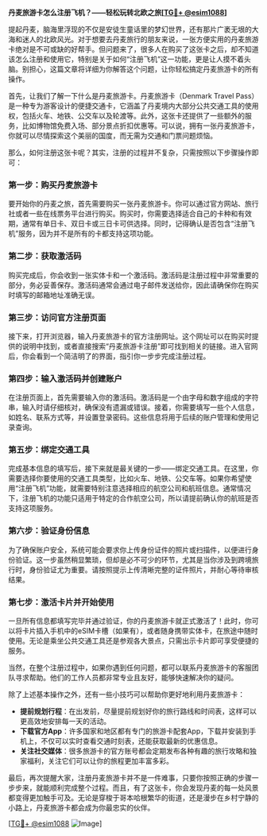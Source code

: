 **丹麦旅游卡怎么注册飞机？——轻松玩转北欧之旅[[TG💪+ @esim1088](https://t.me/s/esim1088)]**

提起丹麦，脑海里浮现的不仅是安徒生童话里的梦幻世界，还有那片广袤无垠的大海和迷人的北欧风光。对于想要去丹麦旅行的朋友来说，一张方便实用的丹麦旅游卡绝对是不可或缺的好帮手。但问题来了，很多人在购买了这张卡之后，却不知道该怎么注册和使用它，特别是关于如何“注册飞机”这一功能，更是让人摸不着头脑。别担心，这篇文章将详细为你解答这个问题，让你轻松搞定丹麦旅游卡的所有操作。

首先，让我们了解一下什么是丹麦旅游卡。丹麦旅游卡（Denmark Travel Pass）是一种专为游客设计的便捷交通卡，它涵盖了丹麦境内大部分公共交通工具的使用权，包括火车、地铁、公交车以及轮渡等。此外，这张卡还提供了一些额外的服务，比如博物馆免费入场、部分景点折扣优惠等。可以说，拥有一张丹麦旅游卡，你就可以尽情探索这个美丽的国度，而无需为交通和门票问题烦恼。

那么，如何注册这张卡呢？其实，注册的过程并不复杂，只需按照以下步骤操作即可：

### 第一步：购买丹麦旅游卡

要开始你的丹麦之旅，首先需要购买一张丹麦旅游卡。你可以通过官方网站、旅行社或者一些在线票务平台进行购买。购买时，你需要选择适合自己的卡种和有效期，通常有单日卡、双日卡或三日卡可供选择。同时，记得确认是否包含“注册飞机”服务，因为并不是所有的卡都支持这项功能。

### 第二步：获取激活码

购买完成后，你会收到一张实体卡和一个激活码。激活码是注册过程中非常重要的部分，务必妥善保存。激活码通常会通过电子邮件发送给你，因此请确保你在购买时填写的邮箱地址准确无误。

### 第三步：访问官方注册页面

接下来，打开浏览器，输入丹麦旅游卡的官方注册网址。这个网址可以在购买时提供的说明中找到，或者直接搜索“丹麦旅游卡注册”即可找到相关的链接。进入官网后，你会看到一个简洁明了的界面，指引你一步步完成注册过程。

### 第四步：输入激活码并创建账户

在注册页面上，首先需要输入你的激活码。激活码是一个由字母和数字组成的字符串，输入时请仔细核对，确保没有遗漏或错误。接着，你需要填写一些个人信息，如姓名、联系方式等，并设置登录密码。这些信息将用于后续的账户管理和使用记录查询。

### 第五步：绑定交通工具

完成基本信息的填写后，接下来就是最关键的一步——绑定交通工具。在这里，你需要选择你要使用的交通工具类型，比如火车、地铁、公交车等。如果你希望使用“注册飞机”功能，就需要特别注意选择相应的航空公司和航班信息。通常情况下，注册飞机的功能只适用于特定的合作航空公司，所以请提前确认你的航班是否支持这项服务。

### 第六步：验证身份信息

为了确保账户安全，系统可能会要求你上传身份证件的照片或扫描件，以便进行身份验证。这一步虽然稍显繁琐，但却是必不可少的环节，尤其是当你涉及到跨境旅行时，身份验证尤为重要。请按照提示上传清晰完整的证件照片，并耐心等待审核结果。

### 第七步：激活卡片并开始使用

一旦所有信息都填写完毕并通过验证，你的丹麦旅游卡就正式激活了！此时，你可以将卡片插入手机中的eSIM卡槽（如果有），或者随身携带实体卡，在旅途中随时使用。无论是乘坐公共交通工具还是参观各大景点，只需出示卡片即可享受便捷的服务。

当然，在整个注册过程中，如果你遇到任何问题，都可以联系丹麦旅游卡的客服团队寻求帮助。他们的工作人员都非常专业且友好，能够快速解决你的疑问。

除了上述基本操作之外，还有一些小技巧可以帮助你更好地利用丹麦旅游卡：

- **提前规划行程**：在出发前，尽量提前规划好你的旅行路线和时间表，这样可以更高效地安排每一天的活动。
- **下载官方App**：许多国家和地区都有专门的旅游卡配套App，下载并安装到手机上，不仅可以实时查看交通时刻表，还能获取最新的优惠信息。
- **关注社交媒体**：很多旅游卡的官方账号都会定期发布各种有趣的旅行攻略和独家福利，关注它们可以让你的旅程更加丰富多彩。

最后，再次提醒大家，注册丹麦旅游卡并不是一件难事，只要你按照正确的步骤一步步来，就能顺利完成整个过程。而且，有了这张卡，你会发现丹麦的每一处风景都变得更加触手可及。无论是穿梭于哥本哈根繁华的街道，还是漫步在乡村宁静的小路上，丹麦旅游卡都会成为你最忠实的伙伴。

[[TG💪+ @esim1088](https://t.me/s/esim1088) ![Image](https://i.postimg.cc/4NQfJmqS/Snipaste-2025-05-13-00-14-12.png)]
